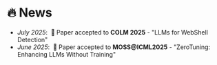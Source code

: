 <span class='anchor' id='news'></span>

# 🔥 News
- *July 2025*: &nbsp;🎉 Paper accepted to **COLM 2025** - "LLMs for WebShell Detection"
- *June 2025*: &nbsp;🎉 Paper accepted to **MOSS@ICML2025** - "ZeroTuning: Enhancing LLMs Without Training"